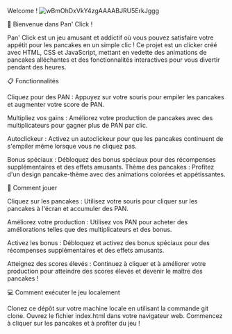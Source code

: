 Welcome !
![wBmOhDxVkY4zgAAAABJRU5ErkJggg](https://github.com/WildCodeSchool-2024-02/JS-RemoteFR-P1-StackQAMP/assets/157009366/77628d34-8c8a-47af-bd3f-e8a2aabcc32f)

🥞 Bienvenue dans Pan' Click !

Pan' Click est un jeu amusant et addictif où vous pouvez satisfaire votre appétit pour les pancakes en un simple clic ! Ce projet est un clicker créé avec HTML, CSS et JavaScript, mettant en vedette des animations de pancakes alléchantes et des fonctionnalités interactives pour vous divertir pendant des heures.

📋 Fonctionnalités

Cliquez pour des PAN : Appuyez sur votre souris pour empiler les pancakes et augmenter votre score de PAN.

Multipliez vos gains : Améliorez votre production de pancakes avec des multiplicateurs pour gagner plus de PAN par clic.

Autoclickeur : Activez un autoclickeur pour que les pancakes continuent de s'empiler même lorsque vous ne cliquez pas.

Bonus spéciaux : Débloquez des bonus spéciaux pour des récompenses supplémentaires et des effets amusants.
Thème des pancakes : Profitez d'un design pancake-thème avec des animations colorées et appétissantes.

🚀 Comment jouer

Cliquez sur les pancakes : Utilisez votre souris pour cliquer sur les pancakes à l'écran et accumuler des PAN.

Améliorez votre production : Utilisez vos PAN pour acheter des améliorations telles que des multiplicateurs et des bonus.

Activez les bonus : Débloquez et activez des bonus spéciaux pour des récompenses supplémentaires et des effets amusants.

Atteignez des scores élevés : Continuez à cliquer et à améliorer votre production pour atteindre des scores élevés et devenir le maître des pancakes !

💻 Comment exécuter le jeu localement

Clonez ce dépôt sur votre machine locale en utilisant la commande git clone.
Ouvrez le fichier index.html dans votre navigateur web.
Commencez à cliquer sur les pancakes et à profiter du jeu !
